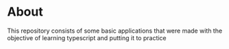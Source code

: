 # About

This repository consists of some basic applications that were made with the objective of learning typescript and putting it to practice
